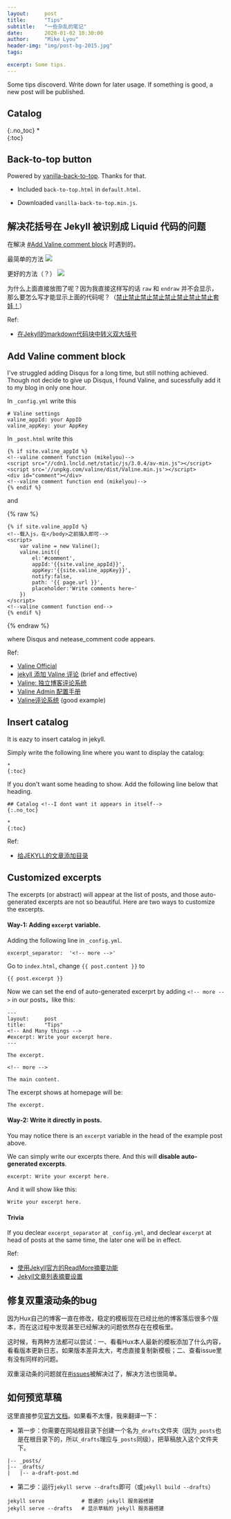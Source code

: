 ```yaml
---
layout:     post
title:      "Tips"
subtitle:   "一些杂乱的笔记"
date:       2020-01-02 10:30:00
author:     "Mike Lyou"
header-img: "img/post-bg-2015.jpg"
tags:

excerpt: Some tips.
---
```


Some tips discoverd. Write down for later usage. If something is good, a new post will be published.

<!-- more -->

## Catalog
{:.no_toc}
*  
{:toc}

## Back-to-top button

Powered by [vanilla-back-to-top](https://github.com/vfeskov/vanilla-back-to-top/tree/v7.2.1). Thanks for that.

- Included `back-to-top.html` in `default.html`.

- Downloaded `vanilla-back-to-top.min.js`.


## 解决花括号在 Jekyll 被识别成 Liquid 代码的问题

在解决 [#Add Valine comment block](#Add-Valine-comment-block) 时遇到的。

最简单的方法
![](\img\in-post\post-liquid-raw-01.png)

更好的方法（？）
![](\img\in-post\post-liquid-raw-02.png)

为什么上面直接放图了呢？因为我直接这样写的话 `raw` 和 `endraw` 并不会显示，  
那么要怎么写才能显示上面的代码呢？（[禁止禁止禁止禁止禁止禁止禁止禁止套娃！](https://zh.moegirl.org/zh-hans/禁止套娃)）

Ref:
- [在Jekyll的markdown代码块中转义双大括号](https://stackoom.com/question/1d89y/在Jekyll的markdown代码块中转义双大括号)


## Add Valine comment block

I've struggled adding Disqus for a long time, but still nothing achieved. Though not decide to give up Disqus, I found Valine, and sucessfully add it to my blog in only one hour.

In `_config.yml` write this
```
# Valine settings
valine_appId: your AppID
valine_appKey: your AppKey
```

In `_post.html` write this

<!-- {% raw %} -->
```
{% if site.valine_appId %}
<!--valine comment function (mikelyou)-->
<script src="//cdn1.lncld.net/static/js/3.0.4/av-min.js"></script>
<script src='//unpkg.com/valine/dist/Valine.min.js'></script>
<div id="comment"></div>
<!--valine comment function end (mikelyou)-->
{% endif %}
```
<!-- {% endraw %} -->

and

{% raw %}
```
{% if site.valine_appId %}
<!--载入js，在</body>之前插入即可-->
<script>
    var valine = new Valine();
    valine.init({
        el:'#comment',
        appId:'{{site.valine_appId}}',
        appKey:'{{site.valine_appKey}}',
        notify:false,
        path: '{{ page.url }}',
        placeholder:'Write comments here~'
    })
</script>
<!--valine comment function end-->
{% endif %}
```
{% endraw %}

where Disqus and netease_comment code appears.

Ref:
- [Valine Official](https://valine.js.org)
- [jekyll 添加 Valine 评论](https://blog.csdn.net/lindexi_gd/article/details/83176116) (brief and effective)
- [Valine: 独立博客评论系统](https://deserts.io/diy-a-comment-system/)
- [Valine Admin 配置手册](https://deserts.io/valine-admin-document/)
- [Valine评论系统](https://www.oukohou.wang/2018/12/18/notices-for-jekyll-themes-fork/#4-valine评论系统) (good example)


## Insert catalog

It is eazy to insert catalog in jekyll.

Simply write the following line where you want to display the catalog:
```
*  
{:toc}
```

If you don't want some heading to show. Add the following line below that heading.

```
## Catalog <!--I dont want it appears in itself-->
{:.no_toc}

*  
{:toc}
```

Ref:
- [给JEKYLL的文章添加目录](http://www.zhengjiachao.com/topics/github.io/add-outline-on-jekyll-post.html)


## Customized excerpts

The excerpts (or abstract) will appear at the list of posts, and those auto-generated excerpts are not so beautiful.
Here are two ways to customize the excerpts.

#### Way-1: Adding `excerpt` variable.

Adding the following line in `_config.yml`.

```
excerpt_separator:  '<!-- more -->'
```

<!-- {% raw %} -->
Go to `index.html`, change `{{ post.content }}` to

```
{{ post.excerpt }}
```
<!-- {% endraw %} -->

Now we can set the end of auto-generated excerprt by adding `<!-- more -->` in our posts，like this:

```
---
layout:     post
title:      "Tips"
<!-- And Many things -->
#excerpt: Write your excerpt here.
---

The excerpt.

<!-- more -->

The main content.
```

The excerpt shows at homepage will be:
```
The excerpt.
```
#### Way-2: Write it directly in posts.

You may notice there is an `excerpt` variable in the head of the example post above.

We can simply write our excerpts there. And this will **disable auto-generated excerpts**.

```
excerpt: Write your excerpt here.
```

And it will show like this:

```
Write your excerpt here.
```

#### Trivia

If you declear `excerpt_separator` at `_config.yml`, and declear `excerpt` at head of posts at the same time, the later one will be in effect.

Ref:
- [使用Jekyll官方的ReadMore摘要功能](https://blog.coderzh.com/2015/08/15/JekyllReadMore/)
- [Jekyll文章列表摘要设置](https://moonagic.com/configure-the-jekyll-article-list-summary/)


## 修复双重滚动条的bug
因为Hux自己的博客一直在修改，稳定的模板现在已经比他的博客落后很多个版本，而在这过程中发现甚至已经解决的问题依然存在在模板里。

这时候，有两种方法都可以尝试：一、看看Hux本人最新的模板添加了什么内容，看看版本更新日志，如果版本差异太大，考虑直接复制新模板；二、查看issue里有没有同样的问题。

双重滚动条的问题就在[#issues](https://github.com/Huxpro/huxpro.github.io/issues/123)被解决过了，解决方法也很简单。

## 如何预览草稿

这里直接参见[官方文档](http://jekyllcn.com/docs/drafts/)。如果看不太懂，我来翻译一下：


- 第一步：你需要在网站根目录下创建一个名为`_drafts`文件夹（因为`_posts`也是在根目录下的，所以`_drafts`理应与`_posts`同级），把草稿放入这个文件夹下。

```
|-- _posts/
|-- _drafts/
|   |-- a-draft-post.md
```

- 第二步：运行`jekyll serve --drafts`即可（或`jekyll build --drafts`）

```
jekyll serve            # 普通的 jekyll 服务器搭建
jekyll serve --drafts   # 显示草稿的 jekyll 服务器搭建
```

